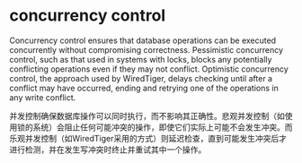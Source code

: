 # concurrency control

Concurrency control ensures that database operations can be executed concurrently without compromising correctness. Pessimistic concurrency control, such as that used in systems with locks, blocks any potentially conflicting operations even if they may not conflict. Optimistic concurrency control, the approach used by WiredTiger, delays checking until after a conflict may have occurred, ending and retrying one of the operations in any write conflict.

并发控制确保数据库操作可以同时执行，而不影响其正确性。悲观并发控制（如使用锁的系统）会阻止任何可能冲突的操作，即使它们实际上可能不会发生冲突。而乐观并发控制（如WiredTiger采用的方式）则延迟检查，直到可能发生冲突后才进行检测，并在发生写冲突时终止并重试其中一个操作。

